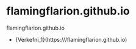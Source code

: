 # flamingflarion.github.io
flamingflarion.github.io
* {Verkefni_1}(https:///flamingflarion.github.io)
